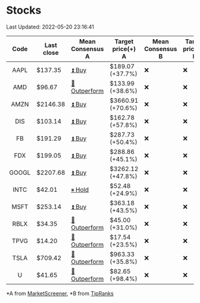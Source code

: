 # Stocks
Last Updated: 2022-05-20 23:16:41

|Code|Last close|Mean Consensus A|Target price(+) A|Mean Consensus B|Target price(+) B|
|:--:|-|-|-|-|-|
|AAPL|$137.35|[⏫ Buy](https://m.marketscreener.com/quote/stock/-4849/)|$189.07 (+37.7%)|❌|❌|
|AMD|$96.67|[🔼 Outperform](https://m.marketscreener.com/quote/stock/-19475876/)|$133.99 (+38.6%)|❌|❌|
|AMZN|$2146.38|[⏫ Buy](https://m.marketscreener.com/quote/stock/-12864605/)|$3660.91 (+70.6%)|❌|❌|
|DIS|$103.14|[⏫ Buy](https://m.marketscreener.com/quote/stock/-4842/)|$162.78 (+57.8%)|❌|❌|
|FB|$191.29|[⏫ Buy](https://m.marketscreener.com/quote/stock/-10547141/)|$287.73 (+50.4%)|❌|❌|
|FDX|$199.05|[⏫ Buy](https://m.marketscreener.com/quote/stock/-12585/)|$288.86 (+45.1%)|❌|❌|
|GOOGL|$2207.68|[⏫ Buy](https://m.marketscreener.com/quote/stock/-24203373/)|$3262.12 (+47.8%)|❌|❌|
|INTC|$42.01|[⏸ Hold](https://m.marketscreener.com/quote/stock/-4829/)|$52.48 (+24.9%)|❌|❌|
|MSFT|$253.14|[⏫ Buy](https://m.marketscreener.com/quote/stock/-4835/)|$363.18 (+43.5%)|❌|❌|
|RBLX|$34.35|[🔼 Outperform](https://m.marketscreener.com/quote/stock/-117793644/)|$45.00 (+31.0%)|❌|❌|
|TPVG|$14.20|[🔼 Outperform](https://m.marketscreener.com/quote/stock/-15933327/)|$17.54 (+23.5%)|❌|❌|
|TSLA|$709.42|[🔼 Outperform](https://m.marketscreener.com/quote/stock/-6344549/)|$963.33 (+35.8%)|❌|❌|
|U|$41.65|[🔼 Outperform](https://m.marketscreener.com/quote/stock/-112492634/)|$82.65 (+98.4%)|❌|❌|


*A from [MarketScreener](https://www.marketscreener.com), *B from [TipRanks](https://www.tipranks.com)
